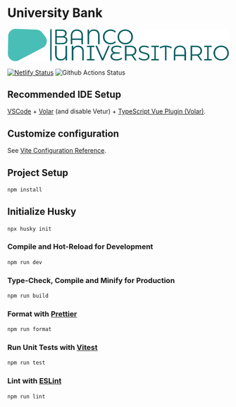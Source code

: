 # University Bank

![University Bank logo](./public/logo-no-background.png)

[![Netlify Status](https://api.netlify.com/api/v1/badges/1bf17f15-70a6-4f6f-91d4-3dc363c56ed8/deploy-status)](https://app.netlify.com/sites/universitybank/deploys)
![Github Actions Status](https://github.com/andres15alvarez/universitybank/actions/workflows/main.yml/badge.svg)

## Recommended IDE Setup

[VSCode](https://code.visualstudio.com/) + [Volar](https://marketplace.visualstudio.com/items?itemName=Vue.volar) (and disable Vetur) + [TypeScript Vue Plugin (Volar)](https://marketplace.visualstudio.com/items?itemName=Vue.vscode-typescript-vue-plugin).

## Customize configuration

See [Vite Configuration Reference](https://vitejs.dev/config/).

## Project Setup

```sh
npm install
```

## Initialize Husky

```sh
npx husky init
```

### Compile and Hot-Reload for Development

```sh
npm run dev
```

### Type-Check, Compile and Minify for Production

```sh
npm run build
```

### Format with [Prettier](https://prettier.io/)

```sh
npm run format
```

### Run Unit Tests with [Vitest](https://vitest.dev/)

```sh
npm run test
```

### Lint with [ESLint](https://eslint.org/)

```sh
npm run lint
```
